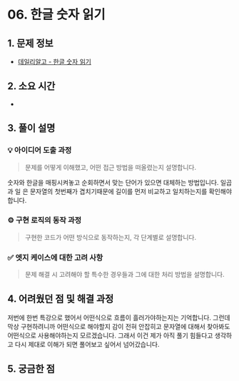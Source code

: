 # 06. 한글 숫자 읽기

## 1. 문제 정보
- [데일리알고 - 한글 숫자 읽기](https://dailyalgo.kr/problems/165)

## 2. 소요 시간
- 

## 3. 풀이 설명
### 💡 아이디어 도출 과정
> 문제를 어떻게 이해했고, 어떤 접근 방법을 떠올렸는지 설명합니다.

숫자와 한글을 매핑시켜놓고 순회하면서 맞는 단어가 있으면 대체하는 방법입니다.
일곱과 일 은 문자열의 첫번째가 겹치기때문에 길이를 먼저 비교하고 일치하는지를 확인해야합니다.


### ⚙️ 구현 로직의 동작 과정
> 구현한 코드가 어떤 방식으로 동작하는지, 각 단계별로 설명합니다.

### ✅ 엣지 케이스에 대한 고려 사항
> 문제 해결 시 고려해야 할 특수한 경우들과 그에 대한 처리 방법을 설명합니다.


## 4. 어려웠던 점 및 해결 과정

저번에 한번 특강으로 했어서 어떤식으로 흐름이 흘러가야하는지는 기억합니다. 그런데 막상 구현하려니까
어떤식으로 해야할지 감이 전혀 안잡히고 문자열에 대해서 찾아봐도 어떤식으로 사용해야하는지 모르겠습니다.
그래서 이건 제가 아직 풀기 힘들다고 생각하고 다시 제대로 이해가 되면 풀어보고 싶어서 넘어갔습니다.



## 5. 궁금한 점
